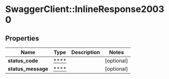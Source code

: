 # SwaggerClient::InlineResponse20030

## Properties
Name | Type | Description | Notes
------------ | ------------- | ------------- | -------------
**status_code** | [****](.md) |  | [optional] 
**status_message** | [****](.md) |  | [optional] 


